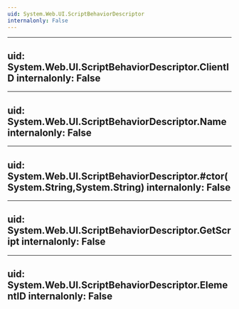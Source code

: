 ```yaml
---
uid: System.Web.UI.ScriptBehaviorDescriptor
internalonly: False
---
```


---
uid: System.Web.UI.ScriptBehaviorDescriptor.ClientID
internalonly: False
---

---
uid: System.Web.UI.ScriptBehaviorDescriptor.Name
internalonly: False
---

---
uid: System.Web.UI.ScriptBehaviorDescriptor.#ctor(System.String,System.String)
internalonly: False
---

---
uid: System.Web.UI.ScriptBehaviorDescriptor.GetScript
internalonly: False
---

---
uid: System.Web.UI.ScriptBehaviorDescriptor.ElementID
internalonly: False
---
